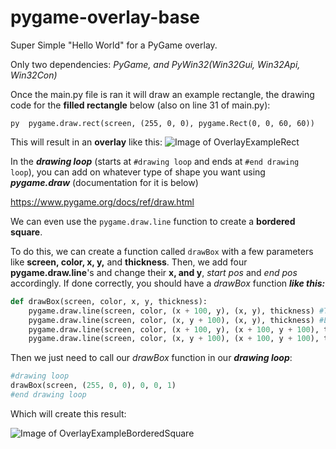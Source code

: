 # pygame-overlay-base
Super Simple "Hello World" for a PyGame overlay.

Only two dependencies: *PyGame, and PyWin32(Win32Gui, Win32Api, Win32Con)*

Once the main.py file is ran it will draw an example rectangle, the drawing code for the **filled rectangle** below (also on line 31 of main.py):

`py 
pygame.draw.rect(screen, (255, 0, 0), pygame.Rect(0, 0, 60, 60))`

This will result in an **overlay** like this:
![Image of OverlayExampleRect](https://media.discordapp.net/attachments/733974815735808041/753114041462816788/unknown.png?width=825&height=464)

In the ***drawing loop*** (starts at `#drawing loop` and ends at `#end drawing loop`), you can add on whatever type of shape you want using ***pygame.draw*** (documentation for it is below)

https://www.pygame.org/docs/ref/draw.html

We can even use the ```pygame.draw.line``` function to create a **bordered square**.

To do this, we can create a function called `drawBox` with a few parameters like **screen, color, x, y,** and **thickness**. Then, we add four **pygame.draw.line**'s and change their **x, and y**, *start pos* and *end pos* accordingly. If done correctly, you should have a *drawBox* function ***like this:***

```py
def drawBox(screen, color, x, y, thickness):
    pygame.draw.line(screen, color, (x + 100, y), (x, y), thickness) #Top
    pygame.draw.line(screen, color, (x, y + 100), (x, y), thickness) #Left
    pygame.draw.line(screen, color, (x + 100, y), (x + 100, y + 100), thickness) #Right
    pygame.draw.line(screen, color, (x, y + 100), (x + 100, y + 100), thickness) #Bottom
```

Then we just need to call our *drawBox* function in our ***drawing loop***:

```py
#drawing loop
drawBox(screen, (255, 0, 0), 0, 0, 1)
#end drawing loop
```

Which will create this result:

![Image of OverlayExampleBorderedSquare](https://media.discordapp.net/attachments/733974815735808041/753119629978894376/unknown.png?width=825&height=464)
